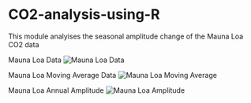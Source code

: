 # CO2-analysis-using-R
This module analyises the seasonal amplitude change of the Mauna Loa CO2 data

Mauna Loa Data
![Mauna Loa Data](https://user-images.githubusercontent.com/96957075/208956532-35e5eefc-152d-467a-ae50-52be7b65ad87.png)


Mauna Loa Moving Average Data
![Mauna Loa Moving Average](https://user-images.githubusercontent.com/96957075/208956660-5d81ba5c-a002-406f-a8d7-b0e58bf6570b.png)

Mauna Loa Annual Amplitude 
![Mauna Loa Amplitude](https://user-images.githubusercontent.com/96957075/208956882-94a9e218-0583-45d5-9c22-334b121902aa.png)
